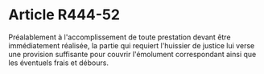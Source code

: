 # Article R444-52

<div align='left'>Préalablement à l'accomplissement de toute prestation devant être immédiatement réalisée, la partie qui requiert l'huissier de justice lui verse une provision suffisante pour couvrir l'émolument correspondant ainsi que les éventuels frais et débours. <br/><br/><br/></div>